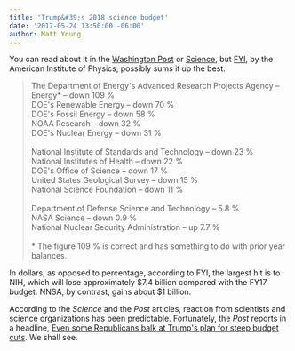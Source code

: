 ```yaml
---
title: 'Trump&#39;s 2018 science budget'
date: '2017-05-24 13:50:00 -06:00'
author: Matt Young
---
```


You can read about it in the <a href="https://www.washingtonpost.com/news/to-your-health/wp/2017/05/22/trump-budget-seeks-huge-cuts-to-disease-prevention-and-medical-research-departments/">Washington Post</a> or <a href="http://www.sciencemag.org/news/2017/05/what-s-trump-s-2018-budget-request-science">Science</a>, but <a href="https://www.aip.org/fyi/2017/trump-budget-slashes-science-confrontation-congress-looms">FYI</a>, by the American Institute of Physics, possibly sums it up the best:

>The Department of Energy's Advanced Research Projects Agency – Energy* – down 109&nbsp;%</br>
>DOE's Renewable Energy – down 70&nbsp;%</br>
>DOE's Fossil Energy – down 58&nbsp;%</br>
>NOAA Research – down 32&nbsp;%</br>
>DOE's Nuclear Energy – down 31&nbsp;%</br></br>
>National Institute of Standards and Technology – down 23&nbsp;%</br>
>National Institutes of Health – down 22&nbsp;%</br>
>DOE's Office of Science – down 17&nbsp;%</br>
>United States Geological Survey – down 15&nbsp;%</br>
>National Science Foundation – down 11&nbsp;%</br></br>
>Department of Defense Science and Technology – 5.8&nbsp;%</br>
>NASA Science – down 0.9&nbsp;%</br>
>National Nuclear Security Administration – up 7.7&nbsp;%</br></br>
> &#42; The figure 109&nbsp;% is correct and has something to do with prior year balances.

In dollars, as opposed to percentage, according to FYI, the largest hit is to NIH, which will lose approximately $7.4 billion compared with the FY17 budget. NNSA, by contrast, gains about $1 billion.

According to the <i>Science</i> and the <i>Post</i> articles, reaction from scientists and science organizations has been predictable. Fortunately, the <i>Post</i> reports in a headline, <a href="https://www.washingtonpost.com/powerpost/even-some-republicans-balk-at-trumps-plan-for-steep-budget-cuts/2017/05/23/9bf202f8-3f62-11e7-adba-394ee67a7582_story.html">Even some Republicans balk at Trump's plan for steep budget cuts</a>. We shall see.
